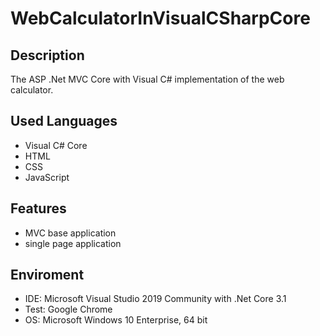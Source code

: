 # WebCalculatorInVisualCSharpCore


## Description
The ASP .Net MVC Core with Visual C# implementation of the web calculator.


## Used Languages
- Visual C# Core
- HTML
- CSS
- JavaScript


## Features
- MVC base application
- single page application


## Enviroment
- IDE: Microsoft Visual Studio 2019 Community with .Net Core 3.1
- Test: Google Chrome
- OS: Microsoft Windows 10 Enterprise, 64 bit